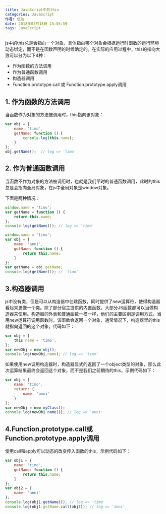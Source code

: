 ```yaml
---
title: JavaScript中的this
categories: JavaScript
作者: 信达
date: 2018年03月18日 15:55:59
tags: JavaScript
---
```

js中的this总是会指向一个对象，具体指向哪个对象会根据运行时函数的运行环境动态绑定，而不是在函数声明的时候确定的。在实际的应用过程中，this的指向大致可以分为以下4种：

<!--more-->

- 作为函数的方法调用
- 作为普通函数调用
- 构造器调用
- Function.prototype.call 或 Function.prototype.apply调用

## 1. 作为函数的方法调用

当函数作为对象的方法被调用时，this指向该对象：

```javascript
var obj = {
    name: 'timo',
    getName: function () {
        console.log(this.name);
    }
};
obj.getName();  // log => 'timo'
```

## 2. 作为普通函数调用

当函数不作为对象的方法被调用时，也就是我们平时的普通函数调用，此时的this总是会指向全局对象，在js中全局对象是window对象。

下面是两种情况：

```javascript
window.name = 'timo';
var getName = function () {
    return this.name;
};
console.log(getName()); // log => 'timo'
```

```javascript
window.name = 'timo';
var obj = {
    name: 'anni',
    getName: function () {
        return this.name;
    }
};
var getName = obj.getName;
console.log(getName()); // 'timo'
```

## 3.构造器调用

js中没有类，但是可以从构造器中创建函数，同时提供了new运算符，使得构造器看起来更像一个类。除了部分宿主提供的内置函数，大部分JS函数都可以当做构造器来使用。构造器的外表和普通函数一模一样，他们的主要区别是调用方式，当用new运算符调用函数时，该函数会返回一个对象，通常情况下，构造器里的this就指向返回的这个对象，代码如下：

```javascript
var obj = {
    this.name = 'timo';
};
var newObj = new obj();
console.log(newObj.name); // log => 'timo'
```

如果使用new调用构造器时，构造器显式的返回了一个object类型的对象，那么此次运算结果最终会返回这个对象，而不是我们之前期待的this，示例代码如下：

```javascript
var obj = {
    name: 'timo',
    return: {
        name: 'anni'
    }
};
var newObj = new myClass();
console.log(newObj.name()); // log => 'anni'
```

## 4.Function.prototype.call或Function.prototype.apply调用

使用call和apply可以动态的改变传入函数的this，示例代码如下：

```javascript
var obj1 = {
    name: 'timo',
    getName: function () {
        return this.name;
    }
};
var obj2 = {
    name: 'anni'
};
console.log(obj1.getName()); // log => 'timo'
console.log(obj1.getName.call(obj2)); // log => 'anni'
```

